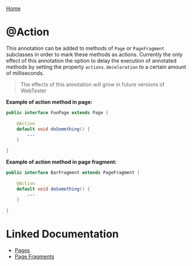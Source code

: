 [Home](../README.md)

# @Action
This annotation can be added to methods of `Page` or `PageFragment` subclasses in order to mark these methods as actions.
Currently the only effect of this annotation the option to delay the execution of annotated methods by setting the 
property `actions.deceleration` to a certain amount of milliseconds.

> The effects of this annotation will grow in future versions of WebTester

**Example of action method in page:**
```java
public interface FooPage extends Page {
 
    @Action
    default void doSomething() {
        ...
    }
 
}
```

**Example of action method in page fragment:**
```java
public interface BarFragment extends PageFragment {
 
    @Action
    default void doSomething() {
        ...
    }
 
}
```

# Linked Documentation

- [Pages](page.md)
- [Page Fragments](page-fragment.md)
